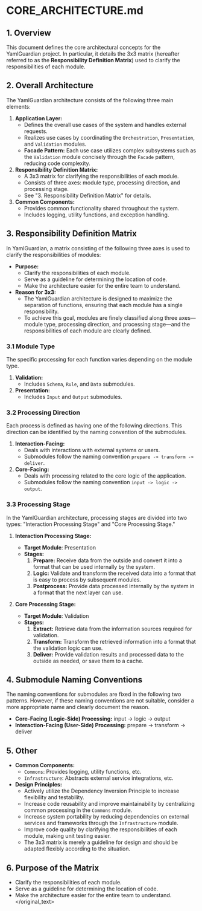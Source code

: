 # CORE_ARCHITECTURE.md

## 1. Overview

This document defines the core architectural concepts for the YamlGuardian project. In particular, it details the 3x3 matrix (hereafter referred to as the **Responsibility Definition Matrix**) used to clarify the responsibilities of each module.

## 2. Overall Architecture

The YamlGuardian architecture consists of the following three main elements:

1.  **Application Layer:**
    *   Defines the overall use cases of the system and handles external requests.
    *   Realizes use cases by coordinating the `Orchestration`, `Presentation`, and `Validation` modules.
    *   **Facade Pattern:** Each use case utilizes complex subsystems such as the `Validation` module concisely through the `Facade` pattern, reducing code complexity.
2.  **Responsibility Definition Matrix:**
    *   A 3x3 matrix for clarifying the responsibilities of each module.
    *   Consists of three axes: module type, processing direction, and processing stage.
    *   See "3. Responsibility Definition Matrix" for details.
3.  **Common Components:**
    *   Provides common functionality shared throughout the system.
    *   Includes logging, utility functions, and exception handling.

## 3. Responsibility Definition Matrix

In YamlGuardian, a matrix consisting of the following three axes is used to clarify the responsibilities of modules:

*   **Purpose:**
    *   Clarify the responsibilities of each module.
    *   Serve as a guideline for determining the location of code.
    *   Make the architecture easier for the entire team to understand.
*   **Reason for 3x3:**
    *   The YamlGuardian architecture is designed to maximize the separation of functions, ensuring that each module has a single responsibility.
    *   To achieve this goal, modules are finely classified along three axes—module type, processing direction, and processing stage—and the responsibilities of each module are clearly defined.

### 3.1 Module Type

The specific processing for each function varies depending on the module type.

1.  **Validation:**
    *   Includes `Schema`, `Rule`, and `Data` submodules.
2.  **Presentation:**
    *   Includes `Input` and `Output` submodules.

### 3.2 Processing Direction

Each process is defined as having one of the following directions. This direction can be identified by the naming convention of the submodules.

1.  **Interaction-Facing:**
    *   Deals with interactions with external systems or users.
    *   Submodules follow the naming convention `prepare -> transform -> deliver`.
2.  **Core-Facing:**
    *   Deals with processing related to the core logic of the application.
    *   Submodules follow the naming convention `input -> logic -> output`.

### 3.3 Processing Stage

In the YamlGuardian architecture, processing stages are divided into two types: "Interaction Processing Stage" and "Core Processing Stage."

1.  **Interaction Processing Stage:**
    *   **Target Module**: Presentation
    *   **Stages:**
        1.  **Prepare:** Receive data from the outside and convert it into a format that can be used internally by the system.
        2.  **Logic:** Validate and transform the received data into a format that is easy to process by subsequent modules.
        3.  **Postprocess:** Provide data processed internally by the system in a format that the next layer can use.

2.  **Core Processing Stage:**
    *   **Target Module**: Validation
    *   **Stages:**
        1.  **Extract:** Retrieve data from the information sources required for validation.
        2.  **Transform:** Transform the retrieved information into a format that the validation logic can use.
        3.  **Deliver:** Provide validation results and processed data to the outside as needed, or save them to a cache.

## 4. Submodule Naming Conventions

The naming conventions for submodules are fixed in the following two patterns. However, if these naming conventions are not suitable, consider a more appropriate name and clearly document the reason.

*   **Core-Facing (Logic-Side) Processing:** input -> logic -> output
*   **Interaction-Facing (User-Side) Processing:** prepare -> transform -> deliver

## 5. Other

*   **Common Components:**
    *   `Commons`: Provides logging, utility functions, etc.
    *   `Infrastructure`: Abstracts external service integrations, etc.
*   **Design Principles:**
    *   Actively utilize the Dependency Inversion Principle to increase flexibility and testability.
    *   Increase code reusability and improve maintainability by centralizing common processing in the `Commons` module.
    *   Increase system portability by reducing dependencies on external services and frameworks through the `Infrastructure` module.
    *   Improve code quality by clarifying the responsibilities of each module, making unit testing easier.
    *   The 3x3 matrix is merely a guideline for design and should be adapted flexibly according to the situation.

## 6. Purpose of the Matrix

*   Clarify the responsibilities of each module.
*   Serve as a guideline for determining the location of code.
*   Make the architecture easier for the entire team to understand.
</original_text>